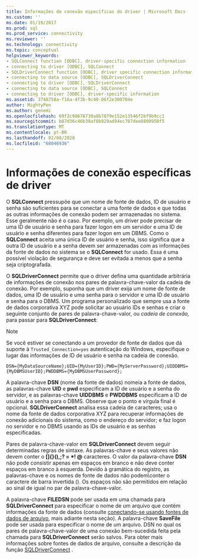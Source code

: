 ```yaml
---
title: Informações de conexão específicas do driver | Microsoft Docs
ms.custom: ''
ms.date: 01/19/2017
ms.prod: sql
ms.prod_service: connectivity
ms.reviewer: ''
ms.technology: connectivity
ms.topic: conceptual
helpviewer_keywords:
- SQLConnect function [ODBC], driver-specific connection information
- connecting to driver [ODBC], SQLConnect
- SQLDriverConnect function [ODBC], driver specific connection information
- connecting to data source [ODBC], SQLDriverConnect
- connecting to driver [ODBC], SQLDriverConnect
- connecting to data source [ODBC], SQLConnect
- connecting to driver [ODBC], driver-specific information
ms.assetid: 3748758a-f16a-4f3b-9c40-06f2e300704e
author: MightyPen
ms.author: genemi
ms.openlocfilehash: 69f2c98678739a8b7879e152e13546f2bf9b9cc1
ms.sourcegitcommit: b87d36c46b39af8b929ad94ec707dee8800950f5
ms.translationtype: MT
ms.contentlocale: pt-BR
ms.lasthandoff: 02/08/2020
ms.locfileid: "68046936"
---
```

# <a name="driver-specific-connection-information"></a>Informações de conexão específicas de driver
O **SQLConnect** pressupõe que um nome de fonte de dados, ID de usuário e senha são suficientes para se conectar a uma fonte de dados e que todas as outras informações de conexão podem ser armazenadas no sistema. Esse geralmente não é o caso. Por exemplo, um driver pode precisar de uma ID de usuário e senha para fazer logon em um servidor e uma ID de usuário e senha diferentes para fazer logon em um DBMS. Como o **SQLConnect** aceita uma única ID de usuário e senha, isso significa que a outra ID de usuário e a senha devem ser armazenadas com as informações da fonte de dados no sistema se o **SQLConnect** for usado. Essa é uma possível violação de segurança e deve ser evitada a menos que a senha seja criptografada.  
  
 O **SQLDriverConnect** permite que o driver defina uma quantidade arbitrária de informações de conexão nos pares de palavra-chave-valor da cadeia de conexão. Por exemplo, suponha que um driver exija um nome de fonte de dados, uma ID de usuário e uma senha para o servidor e uma ID de usuário e senha para o DBMS. Um programa personalizado que sempre usa a fonte de dados corporativa XYZ pode solicitar ao usuário IDs e senhas e criar o seguinte conjunto de pares de palavra-chave-valor, ou *cadeia de conexão,* para passar para **SQLDriverConnect**:  
  
> [!NOTE]  
>  Se você estiver se conectando a um provedor de fonte de dados que dá suporte à `Trusted_Connection=yes` autenticação do Windows, especifique o lugar das informações de ID de usuário e senha na cadeia de conexão.  
  
```  
DSN={MyDataSourceName};UID={MyUserID};PWD={MyServerPassword};UIDDBMS={MyDBMSUserID};PWDDBMS={MyDBMSUserPassword};  
```  
  
 A palavra-chave **DSN** (nome da fonte de dados) nomeia a fonte de dados, as palavras-chave **UID** e **pwd** especificam a ID de usuário e a senha do servidor, e as palavras-chave **UIDDBMS** e **PWDDBMS** especificam a ID de usuário e a senha para o DBMS. Observe que o ponto e vírgula final é opcional. **SQLDriverConnect** analisa essa cadeia de caracteres; usa o nome da fonte de dados corporativa XYZ para recuperar informações de conexão adicionais do sistema, como o endereço do servidor; e faz logon no servidor e no DBMS usando as IDs de usuário e as senhas especificadas.  
  
 Pares de palavra-chave-valor em **SQLDriverConnect** devem seguir determinadas regras de sintaxe. As palavras-chave e seus valores não devem conter o **[]{}(),;? = \*! @** caracteres. O valor da palavra-chave **DSN** não pode consistir apenas em espaços em branco e não deve conter espaços em branco à esquerda. Devido à gramática do registro, as palavras-chave e os nomes de fonte de dados não podem\\conter o caractere de barra invertida (). Os espaços não são permitidos em relação ao sinal de igual no par de palavra-chave-valor.  
  
 A palavra-chave **FILEDSN** pode ser usada em uma chamada para **SQLDriverConnect** para especificar o nome de um arquivo que contém informações da fonte de dados (consulte [conectando-se usando fontes de dados de arquivo](../../../odbc/reference/develop-app/connecting-using-file-data-sources.md), mais adiante nesta seção). A palavra-chave **SaveFile** pode ser usada para especificar o nome de um arquivo. DSN no qual os pares de palavra-chave-valor de uma conexão bem-sucedida feita pela chamada para **SQLDriverConnect** serão salvos. Para obter mais informações sobre fontes de dados de arquivo, consulte a descrição da função [SQLDriverConnect](../../../odbc/reference/syntax/sqldriverconnect-function.md) .
